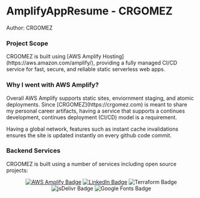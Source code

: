 <h1>AmplifyAppResume - CRGOMEZ </h1>

<p>
Author: CRGOMEZ <br>
</p>

<h3>Project Scope</h3>
<p>
CRGOMEZ is built using [AWS Amplify Hosting](https://aws.amazon.com/amplify/), providing a fully managed CI/CD service for fast, secure, and reliable static serverless web apps.
</p>

<h3>Why I went with AWS Amplify?</h3>
<p>
Overall AWS Amplify supports static sites, enviornment staging, and atomic deployments. Since [CRGOMEZ](https://crgomez.com) is meant to share my personal career artifacts, having a service that supports a continues development, continues deployment (CI/CD) model is a requirement.

Having a global network, features such as instant cache invalidations ensures the site is updated instantly on every github code commit.



</p>

<h3> Backend Services </h3>
<p>
CRGOMEZ is built using a number of services including open source projects:
</p>
<div style="text-align: center;">


[![AWS Amplify Badge](https://img.shields.io/badge/AWS%20Amplify-F90?logo=awsamplify&logoColor=fff&style=for-the-badge)](https://crgomez.com)
[![LinkedIn Badge](https://img.shields.io/badge/LinkedIn-0A66C2?logo=linkedin&logoColor=fff&style=for-the-badge)](https://www.linkedin.com/in/cgomezsystemadmin/)
![Terraform Badge](https://img.shields.io/badge/Terraform-844FBA?logo=terraform&logoColor=fff&style=for-the-badge)
![jsDelivr Badge](https://img.shields.io/badge/jsDelivr-E84D3D?logo=jsdelivr&logoColor=fff&style=for-the-badge)
![Google Fonts Badge](https://img.shields.io/badge/Google%20Fonts-4285F4?logo=googlefonts&logoColor=fff&style=for-the-badge)

</dev>